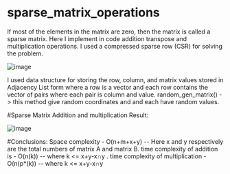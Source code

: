 # sparse_matrix_operations

If most of the elements in the matrix are zero, then the matrix is called a sparse matrix.
Here I implement in code addition transpose and multiplication operations.
I used a compressed sparse row (CSR) for solving the problem.

![image](https://user-images.githubusercontent.com/76839986/132803355-0da8fb56-4ce3-4c57-8bd9-51837938576b.png)

I used data structure for storing the row, column, and matrix values stored in Adjacency List form where a row is a vector and each row contains the vector of pairs where each pair is column and value.
random_gen_matrix() -> this method give random coordinates and and each have random values.

#Sparse Matrix Addition and multiplication Result:

![image](https://user-images.githubusercontent.com/76839986/132906989-53958067-00eb-44c5-8481-105fec67405f.png)

#Conclusions:
Space complexity - O(n+m+x+y) -- Here x and y respectively are the total numbers of matrix A and matrix B. 
time complexity of addition is  - O(n(k)) -- where k <= x+y-x∩y .
time complexity of multiplication - O(n(p*(k)) -- where k <= x+y-x∩y 
